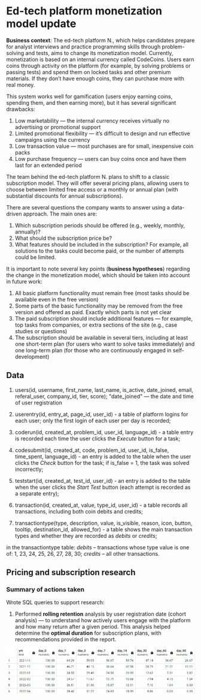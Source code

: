 # Ed-tech platform monetization model update

**Business context**: The ed-tech platform N., which helps candidates prepare for analyst interviews and practice programming skills through problem-solving and tests, aims to change its monetization model.
Currently, monetization is based on an internal currency called CodeCoins. Users earn coins through activity on the platform (for example, by solving problems or passing tests) and spend them on locked tasks and other premium materials. If they don’t have enough coins, they can purchase more with real money.

This system works well for gamification (users enjoy earning coins, spending them, and then earning more), but it has several significant drawbacks:

1) Low marketability — the internal currency receives virtually no advertising or promotional support
2) Limited promotional flexibility — it’s difficult to design and run effective campaigns using the currency
3) Low transaction value — most purchases are for small, inexpensive coin packs
4) Low purchase frequency — users can buy coins once and have them last for an extended period

The team behind the ed-tech platform N. plans to shift to a classic subscription model. They will offer several pricing plans, allowing users to choose between limited free access or a monthly or annual plan (with substantial discounts for annual subscriptions).

There are several questions the company wants to answer using a data-driven approach. The main ones are:
1) Which subscription periods should be offered (e.g., weekly, monthly, annually)?
2) What should the subscription price be?
3) What features should be included in the subscription? For example, all solutions to the tasks could become paid, or the number of attempts could be limited.

It is important to note several key points (**business hypotheses**) regarding the change in the monetization model, which should be taken into account in future work:

1) All basic platform functionality must remain free (most tasks should be available even in the free version)
2) Some parts of the basic functionality may be removed from the free version and offered as paid. Exactly which parts is not yet clear
3) The paid subscription should include additional features — for example, top tasks from companies, or extra sections of the site (e.g., case studies or questions)
4) The subscription should be available in several tiers, including at least one short-term plan (for users who want to solve tasks immediately) and one long-term plan (for those who are continuously engaged in self-development)

## Data
1) users(id, username, first_name, last_name, is_active, date_joined, email, referal_user, company_id, tier, score);
"date_joined" — the date and time of user registration

2) userentry(id, entry_at, page_id, user_id) - a table of platform logins for each user; only the first login of each user per day is recorded;
   
3) coderun(id, created_at, problem_id, user_id, language_id) - a table entry is recorded each time the user clicks the *Execute* button for a task;

5) codesubmit(id, created_at, code, problem_id, user_id, is_false, time_spent, language_id) - an entry is added to the table when the user clicks the *Check* button for the task;
if is_false = 1, the task was solved incorrectly;

7) teststart(id, created_at, test_id, user_id) - an entry is added to the table when the user clicks the *Start Test* button (each attempt is recorded as a separate entry);

8) transaction(id, created_at, value, type_id, user_id) - a table records all transactions, including both coin debits and credits;

9) transactiontype(type, description, value, is_visible, reason, icon, button, tooltip, destination_id, allowed_for) - a table shows the main transaction types and whether they are recorded as *debits* or *credits*;

in the transactiontype table:
*debits* – transactions whose type value is one of: 1, 23, 24, 25, 26, 27, 28, 30;
*credits* – all other transactions.

## Pricing and subscription research

### Summary of actions taken

Wrote SQL queries to support research: 

1) Performed **rolling retention** analysis by user registration date (cohort analysis) — to understand how actively users engage with the platform and how many return after a given period. This analysis helped determine the **optimal duration** for subscription plans, with recommendations provided in the report.

![Rolling retention chart](images/rolling_retention.png)









